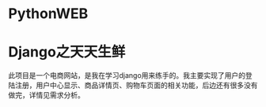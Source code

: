 # PythonWEB
# Django之天天生鲜
此项目是一个电商网站，是我在学习django用来练手的。我主要实现了用户的登陆注册，用户中心显示、商品详情页、购物车页面的相关功能，后边还有很多没有做完，详情见需求分析。
